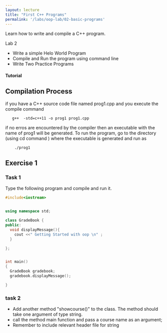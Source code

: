 ```yaml
---
layout: lecture
title: "First C++ Programs"
permalink: '/labs/oop-lab/02-basic-programs'
---
```


<p class="message">
  Learn how to write and compile a C++ program.
</p>

Lab 2

- Write a simple Helo World Program
- Compile and Run the program using command line
- Write Two Practice Programs

<h4>
	<span class="fa fa-code fa-lg main-list-item-icon"></span>
	Tutorial
</h4>

## Compilation Process


 if you have a C++ source code file named prog1.cpp and you execute the compile command
```
   g++  -std=c++11 -o prog1 prog1.cpp
```
if no erros are encountered by the compiler then an executable with the name of prog1 will be generated.
To run the program, go to the directory (using cd command ) where the executable is generated and run  as

```
    ./prog1

```

## Exercise 1

### Task 1
Type the following program and compile and run it.

```cpp
#include<iostream>


using namespace std;

class GradeBook {
public:
  void displayMessage(){
    cout <<" Getting Started with oop \n" ;
  }

};


int main()
{
  GradeBook gradebook;
  gradebook.displayMessage();

}

```


### task 2
- Add another method  "showcourse()"  to the class. The method should take one argument of type string.
- call the method main function and pass a course name as an argument;
- Remember to include relevant header file for string
